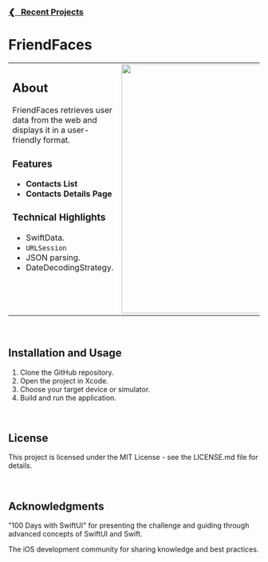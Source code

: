<h3><a href="https://github.com/ricardonovelot">❮‎‎‎ &nbsp; Recent Projects</a></h3>

<h1>FriendFaces</h1>

<table>
<tr>
<td valign="top">

<h2>About</h2>
<p>FriendFaces retrieves user data from the web and displays it in a user-friendly format.</p>

<h3>Features</h3>
<ul>
<li><strong>Contacts List</strong></li>
<li><strong>Contacts Details Page</strong></li>
</ul>

<h3>Technical Highlights</h3>
<ul>
<li>SwiftData.</li>
<li><code>URLSession</code></li>
<li>JSON parsing.</li>
<li>DateDecodingStrategy.</li>
</ul>
<br>

</td>
<td valign="top">
<img src="https://github.com/ricardonovelot/FriendFaces/assets/84286086/f37784ef-9b1b-4041-acd3-60b0e5da563a" width="500">
</td>
</tr>
</table>
<br>

<h2>Installation and Usage</h2>
<ol>
<li>Clone the GitHub repository.</li>
<li>Open the project in Xcode.</li>
<li>Choose your target device or simulator.</li>
<li>Build and run the application.</li>
</ol>
<br>

<h2>License</h2>
<p>This project is licensed under the MIT License - see the LICENSE.md file for details.</p>
<br>

<h2>Acknowledgments</h2>
<p>"100 Days with SwiftUI" for presenting the challenge and guiding through advanced concepts of SwiftUI and Swift.</p>
<p>The iOS development community for sharing knowledge and best practices.</p>
<br>
